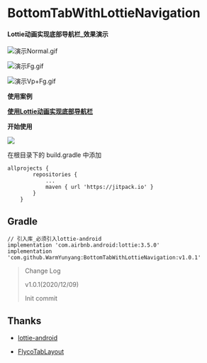 # BottomTabWithLottieNavigation



#### Lottie动画实现底部导航栏_效果演示

![演示Normal.gif](http://ww1.sinaimg.cn/large/e336ac2fly1glhqt51d0ig20bg0ooqa8.gif)

![演示Fg.gif](http://ww1.sinaimg.cn/large/e336ac2fly1glhqtydovrg20bg0oojyw.gif)

![演示Vp+Fg.gif](http://ww1.sinaimg.cn/large/e336ac2fly1glhqu6oi0yg20bg0oogsw.gif)

**使用案例**

[**使用Lottie动画实现底部导航栏**](https://blog.csdn.net/ShenQiXiaYang/article/details/110930379)



**开始使用**

[![](https://jitpack.io/v/WarmYunyang/BottomTabWithLottieNavigation.svg)](https://jitpack.io/#WarmYunyang/BottomTabWithLottieNavigation)

在根目录下的 build.gradle 中添加

```
allprojects {
		repositories {
			...
			maven { url 'https://jitpack.io' }
		}
	}
```

## Gradle

```
// 引入库_必须引入lottie-android
implementation 'com.airbnb.android:lottie:3.5.0'
implementation 'com.github.WarmYunyang:BottomTabWithLottieNavigation:v1.0.1'
```



> Change Log
>
> v1.0.1(2020/12/09)
>
> Init commit



## Thanks

* [lottie-android](https://github.com/airbnb/lottie-android)

- [FlycoTabLayout](https://github.com/H07000223/FlycoTabLayout)